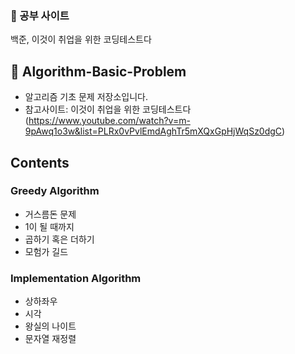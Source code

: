 ### 🧩 공부 사이트 
백준, 이것이 취업을 위한 코딩테스트다

## 📙 Algorithm-Basic-Problem

* 알고리즘 기초 문제 저장소입니다.
* 참고사이트: 이것이 취업을 위한 코딩테스트다 (https://www.youtube.com/watch?v=m-9pAwq1o3w&list=PLRx0vPvlEmdAghTr5mXQxGpHjWqSz0dgC)

## Contents

### Greedy Algorithm

* 거스름돈 문제
* 1이 될 때까지
* 곱하기 혹은 더하기
* 모험가 길드

### Implementation Algorithm

* 상하좌우
* 시각
* 왕실의 나이트
* 문자열 재정렬
